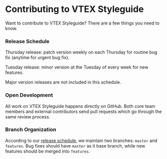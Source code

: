# Contributing to VTEX Styleguide

Want to contribute to VTEX Styleguide? There are a few things you need to know.

### Release Schedule
Thursday release: patch version weekly on each Thursday for routine bug fix (anytime for urgent bug fix).

Tuesday release: minor version at the Tuesday of every week for new features.

Major version releases are not included in this schedule.

### Open Development
All work on VTEX Styleguide happens directly on GitHub. Both core team members and external contributors send pull requests which go through the same review process.

### Branch Organization
According to our [release schedule](#release-schedule), we maintain two branches: `master` and `features`. Bug fixes should have `master` as it base branch, while new features should be merged into `features`.
